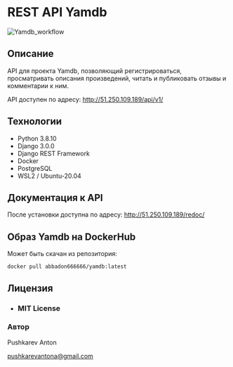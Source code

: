# REST API Yamdb

![Yamdb_workflow](https://github.com/AbbadonAA/yamdb_final/workflows/Yamdb_workflow/badge.svg)

## Описание

API для проекта Yamdb, позволяющий регистрироваться, просматривать описания произведений, читать и публиковать отзывы и комментарии к ним.

API доступен по адресу: http://51.250.109.189/api/v1/

## Технологии
- Python 3.8.10
- Django 3.0.0
- Django REST Framework
- Docker
- PostgreSQL
- WSL2 / Ubuntu-20.04

## Документация к API
После установки доступна по адресу: http://51.250.109.189/redoc/

## Образ Yamdb на DockerHub
Может быть скачан из репозитория:
```
docker pull abbadon666666/yamdb:latest
```

## Лицензия
- ### **MIT License**

### Автор
Pushkarev Anton

pushkarevantona@gmail.com